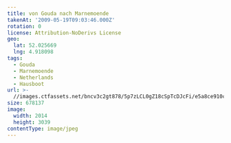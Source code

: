```yaml
---
title: von Gouda nach Marnemoende
takenAt: '2009-05-19T09:03:46.000Z'
rotation: 0
license: Attribution-NoDerivs License
geo:
  lat: 52.025669
  lng: 4.918098
tags:
  - Gouda
  - Marnemoende
  - Netherlands
  - Hausboot
url: >-
  //images.ctfassets.net/bncv3c2gt878/5p7zLCL0gZ18cSpTcDJcFi/e5a8ce910cc01bb7df632de2670313d6/von-gouda-nach-marnemoende_4358962622_o
size: 678137
image:
  width: 2014
  height: 3039
contentType: image/jpeg
---
```



